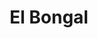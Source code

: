 ---
title: El Bongal
nombre_comunidad: El Bongal
municipio: San Jacinto
departamento: Bolívar
descripcion: >-
  Esta comunidad tiene una división por etapas que se fueron consolidando en la
  medida que fue creciendo por la llegada de las familias. La primera etapa fue
  creada por parte de los fundadores: las familias Almeida, Miranda, Navarro y
  Medina, hacia el año 1930.  Llegaron provenientes del casco urbano de San
  Jacinto, en búsqueda de oportunidades y llegaron a esas tierras baldías que
  hacían parte de la espesa selva montañosa. Posteriormente, se establece la
  etapa dos y tres, llamada Matambal 1 y Matambal 2,  las cuales surgen a partir
  del año 1970 donde el instituto Colombiano de la reforma Agraria – INCORA
  adjudica tierra a varias familias que estaban asentadas en la comunidad de la
  Morena.  

  En un primer momento adjudican  a 10 familias y posteriormente a 4 más,  para
  un total de 14 parcelas de 22 hectáreas, que ingresaron al grupo de las
  familias que ya vivían en la etapa 1. 
num_personas: 0
num_familias: 60
min_distancia_casco_urbano: 60
km_distancia_casco_urbano: 15
vias_acceso: >-
  Vía en regular estado. Se encuentra ubicada a una hora de la cabecera
  municipal 
infraestructura_comunitaria:
  - La Institución Educativa es el centro de concentración de la comunidad
  - ' Hay un espacio para eventos deportivos (arquerías).'
notas_infraestructura_comunitaria: null
liderazgo_comunidad: []
inclusion_diversidad_genero: null
comentarios_conectividad: null
punto_SOLE: Centro Educativo El Paraíso
comentarios_punto_SOLE:
  - >-
    https://padlet.com/comunidadelbongalyarroyodemari/sole-arroyo-de-mar-a-y-el-bongal-p0bq83dybyb64ixv
ppales_actividades_economicas_vocacion_productiva:
  - Agricultura (cacao - aguacate - plátano - ají)
comentarios_ppales_actividades_economicas_vocacion_productiva: null
comunidad_sostenible_uso_suelo: null
org_con_proyeccion: []
servicios_publicos_comunidades_focalizadas:
  - Hay energía
  - 'No hay acueducto - tienen cosecha de agua. '
comunidades_focalizadas_educacion_infraestructura_educativa:
  - "La Institución Educativa  hasta\_5° Grado. El bachillerato lo realizan en Corregimiento Paraíso. "
comunidades_focalizadas_practicas_organizativas: []
conectividad_minima: Bueno
iniciativas_priorizadas:
  - >-
    Se trabajó por mejorar la cadena productiva del cacao y fortalecer las
    asociaciones de productores ASODECABON y ASOPROCOAS en las veredas Arroyo de
    María y el Bongal del municipio de San Jacinto – Bolívar.
org_focalizada: []
riesgo: null
otros_programas_USAID: []
alianzas_colaboradores:
  - |-
    ART
    SENA 
    Alcaldía 
    Gobernación de Bolívar
    CARDIQUE
    Somos Comunidad
    FEDECACAO
posibilidad_iniciativas_conjuntas_aliados_2: []
actividades_ocio:
  - Fiestas patronales
  - ' Campeonato de softbol y fútbol'
  - ' Celebración San Francisco'
  - Escuela de cacaoteritos (lúdico-educativo)
  - ' '
medios_comunicacion_narrativas_locales:
  - Fundación Tierra Montemariana
num_visitas_realizadas: null
num_diagnosticos_rurales_participativos_realizados: null
infraestructura_salud_atencion_psicosocial:
  - A través del programa
  - ' el E.S.E. HOSPITAL LOCAL DEL MUNICIPIO DE SAN JACINTO habilitó. el servicio de psicología. Aún se está trabajando por habilitar otros servicios así como la consulta por telemedicina. por el momento'
  - ' deben desplazarse a la cabecera municipal de San Jacinto'
notas_infraestructura_salud_atencion_psicosocial: null
num_visitas_predio: null
grafica_ubicacion_geografica: /charts/municipios/san-jacinto/ubicacion_geografica.html
url: /comunidad-focalizada/el-bongal
imagen_iniciativas_productivas: null
imagen_medios_comunicacion: null
layout: single
download_file: /reportes/el-bongal.pdf

---